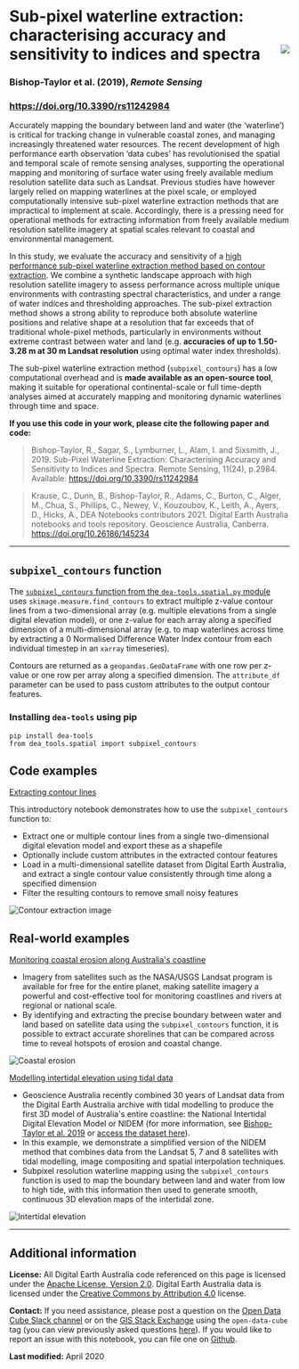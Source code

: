 # Sub-pixel waterline extraction: characterising accuracy and sensitivity to indices and spectra  <img align="right" src="/images/dea_logo.jpg">

### Bishop-Taylor et al. (2019), _Remote Sensing_ 
### https://doi.org/10.3390/rs11242984

Accurately mapping the boundary between land and water (the ‘waterline’) is critical for tracking change in vulnerable coastal zones, and managing increasingly threatened water resources. 
The recent development of high performance earth observation ‘data cubes’ has revolutionised the spatial and temporal scale of remote sensing analyses, supporting the operational mapping and monitoring of surface water using freely available medium resolution satellite data such as Landsat. 
Previous studies have however largely relied on mapping waterlines at the pixel scale, or employed computationally intensive sub-pixel waterline extraction methods that are impractical to implement at scale. 
Accordingly, there is a pressing need for operational methods for extracting information from freely available medium resolution satellite imagery at spatial scales relevant to coastal and environmental management. 

In this study, we evaluate the accuracy and sensitivity of a [high performance sub-pixel waterline extraction method based on contour extraction](#subpixel_contours-function). 
We combine a synthetic landscape approach with high resolution satellite imagery to assess performance across multiple unique environments with contrasting spectral characteristics, and under a range of water indices and thresholding approaches. 
The sub-pixel extraction method shows a strong ability to reproduce both absolute waterline positions and relative shape at a resolution that far exceeds that of traditional whole-pixel methods, particularly in environments without extreme contrast between water and land (e.g. **accuracies of up to 1.50-3.28 m at 30 m Landsat resolution** using optimal water index thresholds). 

The sub-pixel waterline extraction method (`subpixel_contours`) has a low computational overhead and is **made available as an open-source tool**, making it suitable for operational continental-scale or full time-depth analyses aimed at accurately mapping and monitoring dynamic waterlines through time and space.

**If you use this code in your work, please cite the following paper and code:**

> Bishop-Taylor, R., Sagar, S., Lymburner, L., Alam, I. and Sixsmith, J., 2019. Sub-Pixel Waterline Extraction: Characterising Accuracy and Sensitivity to Indices and Spectra. Remote Sensing, 11(24), p.2984. Available: https://doi.org/10.3390/rs11242984

> Krause, C., Dunn, B., Bishop-Taylor, R., Adams, C., Burton, C., Alger, M., Chua, S., Phillips, C., Newey, V., Kouzoubov, K., Leith, A., Ayers, D., Hicks, A., DEA Notebooks contributors 2021. Digital Earth Australia notebooks and tools repository. Geoscience Australia, Canberra. https://doi.org/10.26186/145234

---

## `subpixel_contours` function

The [`subpixel_contours` function from the `dea-tools.spatial.py` module](https://github.com/GeoscienceAustralia/dea-notebooks/blob/develop/Tools/dea_tools/spatial.py#L321-L552) uses `skimage.measure.find_contours` to extract multiple z-value contour lines from a two-dimensional array (e.g. multiple elevations from a single digital elevation model), or one z-value for each array along a specified dimension of a multi-dimensional array (e.g. to map waterlines across time by extracting a 0 Normalised Difference Water Index contour from each individual timestep in an `xarray` timeseries).    
    
Contours are returned as a `geopandas.GeoDataFrame` with one row per z-value or one row per array along a specified dimension. The `attribute_df` parameter can be used to pass custom attributes to the output contour features.

### Installing `dea-tools` using pip

```
pip install dea-tools
from dea_tools.spatial import subpixel_contours
```


## Code examples

[Extracting contour lines](https://github.com/GeoscienceAustralia/dea-notebooks/blob/develop/Frequently_used_code/Contour_extraction.ipynb)

This introductory notebook demonstrates how to use the `subpixel_contours` function to:

* Extract one or multiple contour lines from a single two-dimensional digital elevation model and export these as a shapefile
* Optionally include custom attributes in the extracted contour features
* Load in a multi-dimensional satellite dataset from Digital Earth Australia, and extract a single contour value consistently through time along a specified dimension
* Filter the resulting contours to remove small noisy features

![Contour extraction image](/images/contour_extract.jpg)

## Real-world examples

[Monitoring coastal erosion along Australia's coastline](https://github.com/GeoscienceAustralia/dea-notebooks/blob/develop/Real_world_examples/Coastal_erosion.ipynb)

* Imagery from satellites such as the NASA/USGS Landsat program is available for free for the entire planet, making satellite imagery a powerful and cost-effective tool for monitoring coastlines and rivers at regional or national scale. 
* By identifying and extracting the precise boundary between water and land based on satellite data using the `subpixel_contours` function, it is possible to extract accurate shorelines that can be compared across time to reveal hotspots of erosion and coastal change.

![Coastal erosion](/images/coastal_erosion.jpg)

[Modelling intertidal elevation using tidal data](https://github.com/GeoscienceAustralia/dea-notebooks/blob/develop/Real_world_examples/Intertidal_elevation.ipynb)

* Geoscience Australia recently combined 30 years of Landsat data from the Digital Earth Australia archive with tidal modelling to produce the first 3D model of Australia's entire coastline: the National Intertidal Digital Elevation Model or NIDEM (for more information, see [Bishop-Taylor et al. 2019](https://doi.org/10.1016/j.ecss.2019.03.006) or [access the dataset here](http://dx.doi.org/10.26186/5c4fc06a79f76)).
* In this example, we demonstrate a simplified version of the NIDEM method that combines data from the Landsat 5, 7 and 8 satellites with tidal modelling, image compositing and spatial interpolation techniques. 
* Subpixel resolution waterline mapping using the `subpixel_contours` function is used to map the boundary between land and water from low to high tide, with this information then used to generate smooth, continuous 3D elevation maps of the intertidal zone.

![Intertidal elevation](/images/intertidal_elevation.jpg)

***

## Additional information

**License:** All Digital Earth Australia code referenced on this page is licensed under the [Apache License, Version 2.0](https://www.apache.org/licenses/LICENSE-2.0). 
Digital Earth Australia data is licensed under the [Creative Commons by Attribution 4.0](https://creativecommons.org/licenses/by/4.0/) license.

**Contact:** If you need assistance, please post a question on the [Open Data Cube Slack channel](http://slack.opendatacube.org/) or on the [GIS Stack Exchange](https://gis.stackexchange.com/questions/ask?tags=open-data-cube) using the `open-data-cube` tag (you can view previously asked questions [here](https://gis.stackexchange.com/questions/tagged/open-data-cube)).
If you would like to report an issue with this notebook, you can file one on [Github](https://github.com/GeoscienceAustralia/dea-notebooks).

**Last modified:** April 2020
